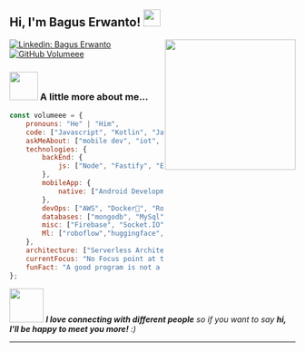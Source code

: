 <h2> Hi, I'm Bagus Erwanto! <img src="https://emojis.slackmojis.com/emojis/images/1531849430/4246/blob-sunglasses.gif?1531849430" width="30"/></h2>
<img align='right' src="https://media.giphy.com/media/M9gbBd9nbDrOTu1Mqx/giphy.gif" width="230">

[![Linkedin: Bagus Erwanto](https://img.shields.io/badge/-thaianebraga-blue?style=flat-square&logo=Linkedin&logoColor=white&link=https://www.linkedin.com/in/baguserwanto/)](https://www.linkedin.com/in/thaianebraga/)
[![GitHub Volumeee](https://img.shields.io/github/followers/thaiane?label=follow&style=social)](https://github.com/volumeee)


### <img src="https://media.giphy.com/media/VgCDAzcKvsR6OM0uWg/giphy.gif" width="50"> A little more about me...  

```javascript
const volumeee = {
    pronouns: "He" | "Him",
    code: ["Javascript", "Kotlin", "Java", "React Native"],
    askMeAbout: ["mobile dev", "iot", "web dev", "ui ux"],
    technologies: {
        backEnd: {
            js: ["Node", "Fastify", "Express"],
        },
        mobileApp: {
            native: ["Android Development"]
        },
        devOps: ["AWS", "Docker🐳", "Route53", "Nginx"],
        databases: ["mongodb", "MySql", "sqlite"],
        misc: ["Firebase", "Socket.IO", "selenium", "open-cv", "php", "SuiteApp","Mqtt"],
        Ml: ["roboflow","huggingface","kaggle","teacheble machine"]
    },
    architecture: ["Serverless Architecture", "Progressive web applications", "MVVM"],
    currentFocus: "No Focus point at this time",
    funFact: "A good program is not a finished program"
};
```

<img src="https://media.giphy.com/media/LnQjpWaON8nhr21vNW/giphy.gif" width="60"> <em><b>I love connecting with different people</b> so if you want to say <b>hi, I'll be happy to meet you more!</b> :)</em>

---
